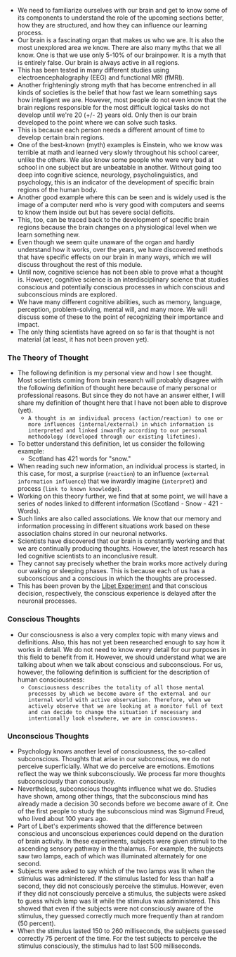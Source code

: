 - We need to familiarize ourselves with our brain and get to know some of its components to understand the role of the upcoming sections better, how they are structured, and how they can influence our learning process.
- Our brain is a fascinating organ that makes us who we are. It is also the most unexplored area we know. There are also many myths that we all know. One is that we use only 5-10% of our brainpower. It is a myth that is entirely false. Our brain is always active in all regions. 
- This has been tested in many different studies using electroencephalography (EEG) and functional MRI (fMRI).
- Another frighteningly strong myth that has become entrenched in all kinds of societies is the belief that how fast we learn something says how intelligent we are. However, most people do not even know that the brain regions responsible for the most difficult logical tasks do not develop until we're 20 (+/- 2) years old. Only then is our brain developed to the point where we can solve such tasks. 
- This is because each person needs a different amount of time to develop certain brain regions.
- One of the best-known (myth) examples is Einstein, who we know was terrible at math and learned very slowly throughout his school career, unlike the others. We also know some people who were very bad at school in one subject but are unbeatable in another. Without going too deep into cognitive science, neurology, psycholinguistics, and psychology, this is an indicator of the development of specific brain regions of the human body.
- Another good example where this can be seen and is widely used is the image of a computer nerd who is very good with computers and seems to know them inside out but has severe social deficits. 
- This, too, can be traced back to the development of specific brain regions because the brain changes on a physiological level when we learn something new.
- Even though we seem quite unaware of the organ and hardly understand how it works, over the years, we have discovered methods that have specific effects on our brain in many ways, which we will discuss throughout the rest of this module.
- Until now, cognitive science has not been able to prove what a thought is. However, cognitive science is an interdisciplinary science that studies conscious and potentially conscious processes in which conscious and subconscious minds are explored. 
- We have many different cognitive abilities, such as memory, language, perception, problem-solving, mental will, and many more. We will discuss some of these to the point of recognizing their importance and impact. 
- The only thing scientists have agreed on so far is that thought is not material (at least, it has not been proven yet).

### The Theory of Thought
- The following definition is my personal view and how I see thought. Most scientists coming from brain research will probably disagree with the following definition of thought here because of many personal or professional reasons. But since they do not have an answer either, I will share my definition of thought here that I have not been able to disprove (yet).
	- `A thought is an individual process (action/reaction) to one or more influences (internal/external) in which information is interpreted and linked inwardly according to our personal methodology (developed through our existing lifetimes).`
- To better understand this definition, let us consider the following example:
	- Scotland has 421 words for "snow."
- When reading such new information, an individual process is started, in this case, for most, a surprise (`reaction`) to an influence (`external information influence`) that we inwardly imagine (`interpret`) and process (`link to known knowledge`).
- Working on this theory further, we find that at some point, we will have a series of nodes linked to different information (Scotland - Snow - 421 - Words). 
- Such links are also called associations. We know that our memory and information processing in different situations work based on these association chains stored in our neuronal networks.
- Scientists have discovered that our brain is constantly working and that we are continually producing thoughts. However, the latest research has led cognitive scientists to an inconclusive result. 
- They cannot say precisely whether the brain works more actively during our waking or sleeping phases. This is because each of us has a subconscious and a conscious in which the thoughts are processed. 
- This has been proven by the [Libet Experiment](https://en.wikipedia.org/wiki/Neuroscience_of_free_will) and that conscious decision, respectively, the conscious experience is delayed after the neuronal processes.


### Conscious Thoughts
- Our consciousness is also a very complex topic with many views and definitions. Also, this has not yet been researched enough to say how it works in detail. We do not need to know every detail for our purposes in this field to benefit from it. However, we should understand what we are talking about when we talk about conscious and subconscious. For us, however, the following definition is sufficient for the description of human consciousness:
	- `Consciousness describes the totality of all those mental processes by which we become aware of the external and our internal world with active observation. Therefore, when we actively observe that we are looking at a monitor full of text and can decide to change the situation if necessary and intentionally look elsewhere, we are in consciousness.`


### Unconscious Thoughts
- Psychology knows another level of consciousness, the so-called subconscious. Thoughts that arise in our subconscious, we do not perceive superficially. What we do perceive are emotions. Emotions reflect the way we think subconsciously. We process far more thoughts subconsciously than consciously.
- Nevertheless, subconscious thoughts influence what we do. Studies have shown, among other things, that the subconscious mind has already made a decision 30 seconds before we become aware of it. One of the first people to study the subconscious mind was Sigmund Freud, who lived about 100 years ago.
- Part of Libet's experiments showed that the difference between conscious and unconscious experiences could depend on the duration of brain activity. In these experiments, subjects were given stimuli to the ascending sensory pathway in the thalamus. For example, the subjects saw two lamps, each of which was illuminated alternately for one second. 
- Subjects were asked to say which of the two lamps was lit when the stimulus was administered. If the stimulus lasted for less than half a second, they did not consciously perceive the stimulus. However, even if they did not consciously perceive a stimulus, the subjects were asked to guess which lamp was lit while the stimulus was administered. This showed that even if the subjects were not consciously aware of the stimulus, they guessed correctly much more frequently than at random (50 percent). 
- When the stimulus lasted 150 to 260 milliseconds, the subjects guessed correctly 75 percent of the time. For the test subjects to perceive the stimulus consciously, the stimulus had to last 500 milliseconds.